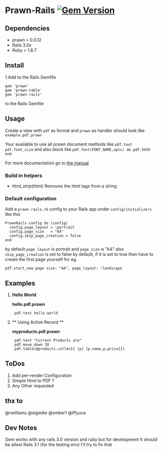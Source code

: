 # Prawn-Rails [![Gem Version](https://badge.fury.io/rb/prawn-rails.svg)](http://badge.fury.io/rb/prawn-rails)

## Dependencies
 
* prawn > 0.0.12
* Rails 3.0x
* Ruby > 1.8.7

## Install
1.Add to the Rails Gemfile

	gem 'prawn'
	gem 'prawn-table'
	gem 'prawn-rails'
		
to the Rails Gemfile


## Usage
Create a view with `pdf` as format and `prawn` as handler 
should look like `example.pdf.prawn`
  
Your available to use all prawn document methods like `pdf.text` `pdf.font_size` and also
block like `pdf.font(FONT_NAME,opts) do
pdf.XXXX
end`

For more documentation go to [the manual](http://prawnpdf.org/manual.pdf)

### Build in helpers
* *html_strip(html)*
Removes the html tags from a string	 

### Default configuration

Add a `prawn-rails.rb` config to your Rails app under `config/initializers` like this

    PrawnRails.config do |config|
      config.page_layout = :portrait
      config.page_size   = "A4"
      config.skip_page_creation = false
    end

by default `page_layout` is portrait and `page_size` is "A4" 
also `skip_page_creation` is set to false by default, if it is set to true 
then have to create the first page yourself for eg. 

    pdf.start_new_page size: "A4", page_layout: :landscape

## Examples
 
1. **Hello World**
 
	**hello.pdf.prawn**
	
		pdf.text hello world
  
2. ** Using Active Record **

	**myproducts.pdf.prawn**

		pdf.text "Current Products are"
		pdf.move_down 20
		pdf.table(@products.collect{ |p| [p.name,p.price]})


## ToDos

1. Add per-render Configuration
2. Simple Html to PDF ?
3. Any Other requested

## thx to 
@rwilliams 
@sigmike
@smber1
@iffyuva

## Dev Notes
Gem works with any rails 3.0 version and ruby but for development It should be atlest Rails 3.1 (for the testing env)
I'll try to fix that 
